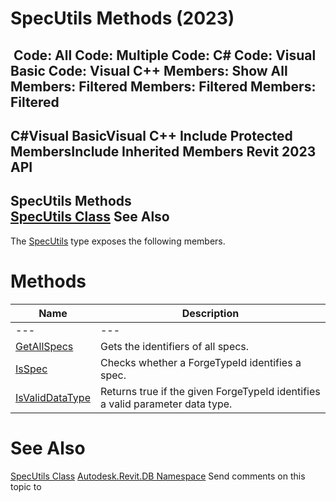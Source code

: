 # SpecUtils Methods (2023)

﻿
 Code: All Code: Multiple Code: C# Code: Visual Basic Code: Visual C++  Members: Show All Members: Filtered Members: Filtered Members: Filtered   
---  
C#Visual BasicVisual C++
Include Protected MembersInclude Inherited Members
Revit 2023 API  
---  
SpecUtils Methods  
[SpecUtils Class](21c660df-947f-4aa4-29f0-f3cd78f62d6c.md "SpecUtils Class") See Also  
---  
The [SpecUtils](21c660df-947f-4aa4-29f0-f3cd78f62d6c.md "SpecUtils Class") type exposes the following members.
# Methods
| Name | Description |
| --- | --- |
| --- | --- | --- |
| [GetAllSpecs](a93168f7-b52d-e97a-7935-50ddcec7fb54.md "GetAllSpecs Method") | Gets the identifiers of all specs. |
| [IsSpec](acf7b145-40bc-cb05-c03a-bfbdb902e3ee.md "IsSpec Method") | Checks whether a ForgeTypeId identifies a spec. |
| [IsValidDataType](cd553ad7-4af2-c270-45b9-7ebc49b50a6d.md "IsValidDataType Method") | Returns true if the given ForgeTypeId identifies a valid parameter data type. |

# See Also
[SpecUtils Class](21c660df-947f-4aa4-29f0-f3cd78f62d6c.md "SpecUtils Class")
[Autodesk.Revit.DB Namespace](87546ba7-461b-c646-cbb1-2cb8f5bff8b2.md "Autodesk.Revit.DB Namespace")
Send comments on this topic to 